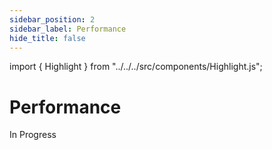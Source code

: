```yaml
---
sidebar_position: 2
sidebar_label: Performance
hide_title: false
---
```


import { Highlight } from "../../../src/components/Highlight.js";

# Performance

<Highlight color="#ffba00"> In Progress </Highlight>
